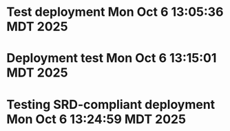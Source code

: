 # Test deployment Mon Oct  6 13:05:36 MDT 2025
# Deployment test Mon Oct  6 13:15:01 MDT 2025
# Testing SRD-compliant deployment Mon Oct  6 13:24:59 MDT 2025
